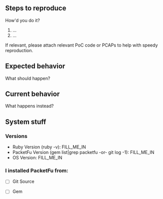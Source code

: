 ## Steps to reproduce

How'd you do it?

1. ...
2. ...

If relevant, please attach relevant PoC code or PCAPs to help with speedy reproduction.

## Expected behavior

What should happen?

## Current behavior

What happens instead?

## System stuff

### Versions

- Ruby Version (ruby -v): FILL_ME_IN
- PacketFu Version (gem list|grep packetfu -or- git log -1): FILL_ME_IN
- OS Version: FILL_ME_IN

### I installed PacketFu from:
- [ ] Git Source
- [ ] Gem


